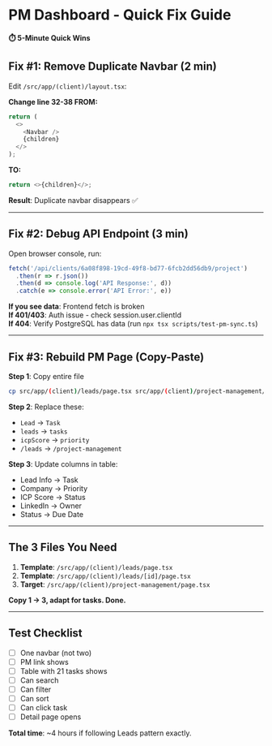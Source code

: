 # PM Dashboard - Quick Fix Guide

**⏱️ 5-Minute Quick Wins**

## Fix #1: Remove Duplicate Navbar (2 min)

Edit `/src/app/(client)/layout.tsx`:

**Change line 32-38 FROM:**
```typescript
return (
  <>
    <Navbar />
    {children}
  </>
);
```

**TO:**
```typescript
return <>{children}</>;
```

**Result**: Duplicate navbar disappears ✅

---

## Fix #2: Debug API Endpoint (3 min)

Open browser console, run:
```javascript
fetch('/api/clients/6a08f898-19cd-49f8-bd77-6fcb2dd56db9/project')
  .then(r => r.json())
  .then(d => console.log('API Response:', d))
  .catch(e => console.error('API Error:', e))
```

**If you see data**: Frontend fetch is broken  
**If 401/403**: Auth issue - check session.user.clientId  
**If 404**: Verify PostgreSQL has data (run `npx tsx scripts/test-pm-sync.ts`)

---

## Fix #3: Rebuild PM Page (Copy-Paste)

**Step 1**: Copy entire file
```bash
cp src/app/(client)/leads/page.tsx src/app/(client)/project-management/page.tsx
```

**Step 2**: Replace these:
- `Lead` → `Task`
- `leads` → `tasks`
- `icpScore` → `priority`
- `/leads` → `/project-management`

**Step 3**: Update columns in table:
- Lead Info → Task
- Company → Priority  
- ICP Score → Status
- LinkedIn → Owner
- Status → Due Date

---

## The 3 Files You Need

1. **Template**: `/src/app/(client)/leads/page.tsx`
2. **Template**: `/src/app/(client)/leads/[id]/page.tsx`
3. **Target**: `/src/app/(client)/project-management/page.tsx`

**Copy 1 → 3, adapt for tasks. Done.**

---

## Test Checklist

- [ ] One navbar (not two)
- [ ] PM link shows
- [ ] Table with 21 tasks shows
- [ ] Can search
- [ ] Can filter
- [ ] Can sort
- [ ] Can click task
- [ ] Detail page opens

**Total time**: ~4 hours if following Leads pattern exactly.

